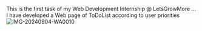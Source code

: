 This is the first task of my Web Development Internship @ LetsGrowMore ... 
I have developed a Web page of ToDoList according to user priorities![IMG-20240904-WA0010](https://github.com/user-attachments/assets/33183b00-cb17-4b29-bf4f-2e3cd6fb8fca)
